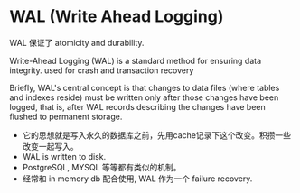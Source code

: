 # WAL (Write Ahead Logging) 
WAL 保证了 atomicity and durability.

Write-Ahead Logging (WAL) is a standard method for ensuring data integrity.
used for crash and transaction recovery

Briefly, WAL's central concept is that changes to data files (where tables and indexes reside) must be written only after those changes have been logged, that is, after WAL records describing the changes have been flushed to permanent storage.

- 它的思想就是写入永久的数据库之前，先用cache记录下这个改变。积攒一些改变一起写入。
- WAL is written to disk.
- PostgreSQL, MYSQL 等等都有类似的机制。
- 经常和 in memory db 配合使用, WAL 作为一个 failure recovery.
